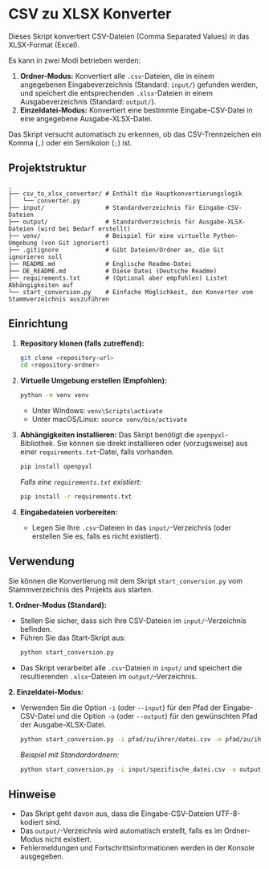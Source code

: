 # CSV zu XLSX Konverter

Dieses Skript konvertiert CSV-Dateien (Comma Separated Values) in das XLSX-Format (Excel).

Es kann in zwei Modi betrieben werden:

1.  **Ordner-Modus:** Konvertiert alle `.csv`-Dateien, die in einem angegebenen Eingabeverzeichnis (Standard: `input/`) gefunden werden, und speichert die entsprechenden `.xlsx`-Dateien in einem Ausgabeverzeichnis (Standard: `output/`).
2.  **Einzeldatei-Modus:** Konvertiert eine bestimmte Eingabe-CSV-Datei in eine angegebene Ausgabe-XLSX-Datei.

Das Skript versucht automatisch zu erkennen, ob das CSV-Trennzeichen ein Komma (`,`) oder ein Semikolon (`;`) ist.

## Projektstruktur

```
.
├── csv_to_xlsx_converter/ # Enthält die Hauptkonvertierungslogik
│   └── converter.py
├── input/                 # Standardverzeichnis für Eingabe-CSV-Dateien
├── output/                # Standardverzeichnis für Ausgabe-XLSX-Dateien (wird bei Bedarf erstellt)
├── venv/                  # Beispiel für eine virtuelle Python-Umgebung (von Git ignoriert)
├── .gitignore             # Gibt Dateien/Ordner an, die Git ignorieren soll
├── README.md              # Englische Readme-Datei
├── DE_README.md           # Diese Datei (Deutsche Readme)
├── requirements.txt       # (Optional aber empfohlen) Listet Abhängigkeiten auf
└── start_conversion.py    # Einfache Möglichkeit, den Konverter vom Stammverzeichnis auszuführen
```

## Einrichtung

1.  **Repository klonen (falls zutreffend):**
    ```bash
    git clone <repository-url>
    cd <repository-ordner>
    ```

2.  **Virtuelle Umgebung erstellen (Empfohlen):**
    ```bash
    python -m venv venv
    ```
    *   Unter Windows: `venv\Scripts\activate`
    *   Unter macOS/Linux: `source venv/bin/activate`

3.  **Abhängigkeiten installieren:**
    Das Skript benötigt die `openpyxl`-Bibliothek. Sie können sie direkt installieren oder (vorzugsweise) aus einer `requirements.txt`-Datei, falls vorhanden.
    ```bash
    pip install openpyxl
    ```
    *Falls eine `requirements.txt` existiert:*
    ```bash
    pip install -r requirements.txt
    ```

4.  **Eingabedateien vorbereiten:**
    *   Legen Sie Ihre `.csv`-Dateien in das `input/`-Verzeichnis (oder erstellen Sie es, falls es nicht existiert).

## Verwendung

Sie können die Konvertierung mit dem Skript `start_conversion.py` vom Stammverzeichnis des Projekts aus starten.

**1. Ordner-Modus (Standard):**

*   Stellen Sie sicher, dass sich Ihre CSV-Dateien im `input/`-Verzeichnis befinden.
*   Führen Sie das Start-Skript aus:
    ```bash
    python start_conversion.py
    ```
*   Das Skript verarbeitet alle `.csv`-Dateien in `input/` und speichert die resultierenden `.xlsx`-Dateien im `output/`-Verzeichnis.

**2. Einzeldatei-Modus:**

*   Verwenden Sie die Option `-i` (oder `--input`) für den Pfad der Eingabe-CSV-Datei und die Option `-o` (oder `--output`) für den gewünschten Pfad der Ausgabe-XLSX-Datei.
    ```bash
    python start_conversion.py -i pfad/zu/ihrer/datei.csv -o pfad/zu/ihrer/ausgabe.xlsx
    ```
    *Beispiel mit Standardordnern:*
    ```bash
    python start_conversion.py -i input/spezifische_datei.csv -o output/konvertierte_spezifische_datei.xlsx
    ```

## Hinweise

*   Das Skript geht davon aus, dass die Eingabe-CSV-Dateien UTF-8-kodiert sind.
*   Das `output/`-Verzeichnis wird automatisch erstellt, falls es im Ordner-Modus nicht existiert.
*   Fehlermeldungen und Fortschrittsinformationen werden in der Konsole ausgegeben.
